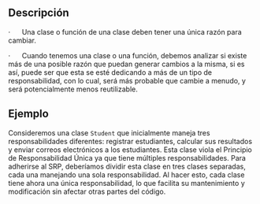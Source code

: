 ## Descripción

·      Una clase o función de una clase deben tener una única razón para cambiar.

·      Cuando tenemos una clase o una función, debemos analizar si existe más de una posible razón que puedan generar cambios a la misma, si es así, puede ser que esta se esté dedicando a más de un tipo de responsabilidad, con lo cual, será más probable que cambie a menudo, y será potencialmente menos reutilizable.
## Ejemplo

Consideremos una clase `Student` que inicialmente maneja tres responsabilidades diferentes: registrar estudiantes, calcular sus resultados y enviar correos electrónicos a los estudiantes. Esta clase viola el Principio de Responsabilidad Única ya que tiene múltiples responsabilidades. Para adherirse al SRP, deberíamos dividir esta clase en tres clases separadas, cada una manejando una sola responsabilidad. Al hacer esto, cada clase tiene ahora una única responsabilidad, lo que facilita su mantenimiento y modificación sin afectar otras partes del código.
